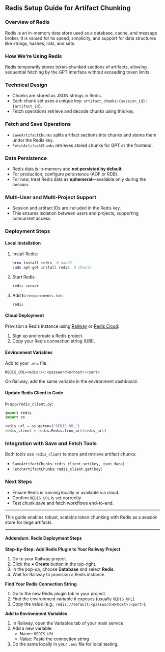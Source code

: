 ## Redis Setup Guide for Artifact Chunking
### Overview of Redis

Redis is an in-memory data store used as a database, cache, and message broker. It is valued for its speed, simplicity, and support for data structures like strings, hashes, lists, and sets.

### How We're Using Redis

Redis temporarily stores token-chunked sections of artifacts, allowing sequential fetching by the GPT interface without exceeding token limits.

### Technical Design

- Chunks are stored as JSON strings in Redis.
- Each chunk set uses a unique key: `artifact_chunks:{session_id}:{artifact_id}`.
- Fetch operations retrieve and decode chunks using this key.

### Fetch and Save Operations

- `SaveArtifactChunks` splits artifact sections into chunks and stores them under the Redis key.
- `FetchArtifactChunks` retrieves stored chunks for GPT or the frontend.

### Data Persistence

- Redis data is in-memory and **not persisted by default**.
- For production, configure persistence (AOF or RDB).
- For now, treat Redis data as **ephemeral**—available only during the session.

### Multi-User and Multi-Project Support

- Session and artifact IDs are included in the Redis key.
- This ensures isolation between users and projects, supporting concurrent access.

### Deployment Steps

#### Local Installation

1. Install Redis:
    ```bash
    brew install redis  # macOS
    sudo apt-get install redis  # Ubuntu
    ```
2. Start Redis:
    ```bash
    redis-server
    ```
3. Add to `requirements.txt`:
    ```
    redis
    ```

#### Cloud Deployment

Provision a Redis instance using [Railway](https://railway.app/) or [Redis Cloud](https://redis.com/try-free/):

1. Sign up and create a Redis project.
2. Copy your Redis connection string (URI).

#### Environment Variables

Add to your `.env` file:
```
REDIS_URL=redis://:<password>@<host>:<port>
```
On Railway, add the same variable in the environment dashboard.

#### Update Redis Client in Code

In `app/redis_client.py`:
```python
import redis
import os

redis_url = os.getenv("REDIS_URL")
redis_client = redis.Redis.from_url(redis_url)
```

### Integration with Save and Fetch Tools

Both tools use `redis_client` to store and retrieve artifact chunks:
- `SaveArtifactChunks`: `redis_client.set(key, json_data)`
- `FetchArtifactChunks`: `redis_client.get(key)`

### Next Steps

- Ensure Redis is running locally or available via cloud.
- Confirm `REDIS_URL` is set correctly.
- Test chunk save and fetch workflows end-to-end.

---

This guide enables robust, scalable token chunking with Redis as a session store for large artifacts.

---

#### Addendum: Redis Deployment Steps

**Step-by-Step: Add Redis Plugin to Your Railway Project**

1. Go to your Railway project.
2. Click the **+ Create** button in the top-right.
3. In the pop-up, choose **Database** and select **Redis**.
4. Wait for Railway to provision a Redis instance.

**Find Your Redis Connection String**

1. Go to the new Redis plugin tab in your project.
2. Find the environment variable it exposes (usually `REDIS_URL`).
3. Copy the value (e.g., `redis://default:<password>@<host>:<port>`).

**Add to Environment Variables**

1. In Railway, open the Variables tab of your main service.
2. Add a new variable:
    - Name: `REDIS_URL`
    - Value: Paste the connection string
3. Do the same locally in your `.env` file for local testing.